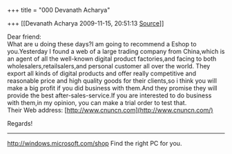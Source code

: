 +++
title = "000 Devanath Acharya"

+++
[[Devanath Acharya	2009-11-15, 20:51:13 [Source](https://groups.google.com/g/bvparishat/c/bL19UqF9CWI)]]



Dear friend:  
What are u doing these days?I am going to recommend a Eshop to you.Yesterday I found a web of a large trading company from China,which is an agent of all the well-known digital product factories,and facing to both wholesalers,retailsalers,and personal customer all over the world. They export all kinds of digital products and offer really competitive and reasonable price and high quality goods for their clients,so i think you will make a big profit if you did business with them.And they promise they will provide the best after-sales-service.If you are interested to do business with them,in my opinion, you can make a trial order to test that.  
Their Web address: [http://www.cnuncn.com](http://www.cnuncn.com/)

Regards!

  

------------------------------------------------------------------------

<http://windows.microsoft.com/shop> Find the right PC for you.

